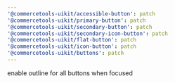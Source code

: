 ```yaml
---
'@commercetools-uikit/accessible-button': patch
'@commercetools-uikit/primary-button': patch
'@commercetools-uikit/secondary-button': patch
'@commercetools-uikit/secondary-icon-button': patch
'@commercetools-uikit/flat-button': patch
'@commercetools-uikit/icon-button': patch
'@commercetools-uikit/buttons': patch
---
```


enable outline for all buttons when focused
